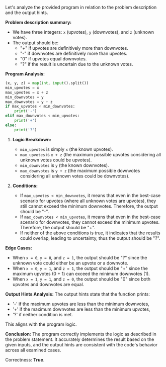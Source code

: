 Let's analyze the provided program in relation to the problem description and the output hints.

**Problem description summary:**
- We have three integers: `x` (upvotes), `y` (downvotes), and `z` (unknown votes).
- The output should be:
  - "+" if upvotes are definitively more than downvotes.
  - "-" if downvotes are definitively more than upvotes.
  - "0" if upvotes equal downvotes.
  - "?" if the result is uncertain due to the unknown votes.

**Program Analysis:**
```python
(x, y, z) = map(int, input().split())
min_upvotes = x
max_upvotes = x + z
min_downvotes = y
max_downvotes = y + z
if max_upvotes < min_downvotes:
    print('-')
elif max_downvotes < min_upvotes:
    print('+')
else:
    print('?')
```

1. **Logic Breakdown:**
   - `min_upvotes` is simply `x` (the known upvotes).
   - `max_upvotes` is `x + z` (the maximum possible upvotes considering all unknown votes could be upvotes).
   - `min_downvotes` is `y` (the known downvotes).
   - `max_downvotes` is `y + z` (the maximum possible downvotes considering all unknown votes could be downvotes).

2. **Conditions:**
   - If `max_upvotes < min_downvotes`, it means that even in the best-case scenario for upvotes (where all unknown votes are upvotes), they still cannot exceed the minimum downvotes. Therefore, the output should be "-".
   - If `max_downvotes < min_upvotes`, it means that even in the best-case scenario for downvotes, they cannot exceed the minimum upvotes. Therefore, the output should be "+".
   - If neither of the above conditions is true, it indicates that the results could overlap, leading to uncertainty, thus the output should be "?".

**Edge Cases:**
- When `x = 0`, `y = 0`, and `z = 1`, the output should be "?" since the unknown vote could either be an upvote or a downvote.
- When `x = 0`, `y = 1`, and `z = 1`, the output should be "+" since the maximum upvotes (0 + 1) can exceed the minimum downvotes (1).
- When `x = 1`, `y = 1`, and `z = 0`, the output should be "0" since both upvotes and downvotes are equal.

**Output Hints Analysis:**
The output hints state that the function prints:
- '-' if the maximum upvotes are less than the minimum downvotes,
- '+' if the maximum downvotes are less than the minimum upvotes,
- '?' if neither condition is met.

This aligns with the program logic.

**Conclusion:**
The program correctly implements the logic as described in the problem statement. It accurately determines the result based on the given inputs, and the output hints are consistent with the code's behavior across all examined cases.

Correctness: **True**.